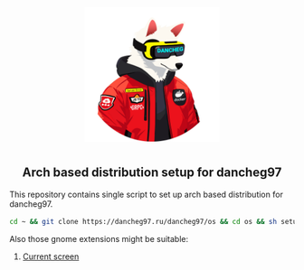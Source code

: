<p align="center">
<img style="align: center; padding-left: 10px; padding-right: 10px; padding-bottom: 10px;" width="238px" height="238px" src="./pes.png" />
</p>

<h2 align="center">Arch based distribution setup for dancheg97</h2>

This repository contains single script to set up arch based distribution for dancheg97.

```sh
cd ~ && git clone https://dancheg97.ru/dancheg97/os && cd os && sh setup.sh
```

Also those gnome extensions might be suitable:

1. [Current screen](https://extensions.gnome.org/extension/1437/current-screen-only-for-alternate-tab/)
